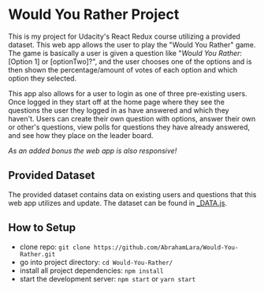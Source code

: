 # Would You Rather Project

This is my project for Udacity's React Redux course utilizing a provided dataset. This web app allows the user to play the "Would You Rather" game. The game is basically a user is given a question like "_Would You Rather_: [Option 1] or [optionTwo]?", and the user chooses one of the options and is then shown the percentage/amount of votes of each option and which option they selected.

This app also allows for a user to login as one of three pre-existing users. Once logged in they start off at the home page where they see the questions the user they logged in as have answered and which they haven't. Users can create their own question with options, answer their own or other's questions, view polls for questions they have already answered, and see how they place on the leader board.

_As an added bonus the web app is also responsive!_

## Provided Dataset
The provided dataset contains data on existing users and questions that this web app utilizes and update. The dataset can be found in [_DATA.js](src/utils/_DATA.js).

## How to Setup

* clone repo: `git clone https://github.com/AbrahamLara/Would-You-Rather.git`
* go into project directory: `cd Would-You-Rather/`
* install all project dependencies: `npm install`
* start the development server: `npm start` or `yarn start`
